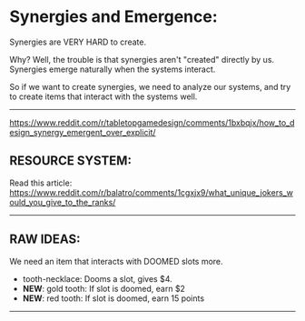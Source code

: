 

# Synergies and Emergence:

Synergies are VERY HARD to create.

Why?
Well, the trouble is that synergies aren't "created" directly by us.
Synergies emerge naturally when the systems interact.

So if we want to create synergies, we need to analyze our systems,
and try to create items that interact with the systems well.


---


https://www.reddit.com/r/tabletopgamedesign/comments/1bxbqjx/how_to_design_synergy_emergent_over_explicit/



## RESOURCE SYSTEM:
Read this article: 
https://www.reddit.com/r/balatro/comments/1cgxjx9/what_unique_jokers_would_you_give_to_the_ranks/




---




## RAW IDEAS:
We need an item that interacts with DOOMED slots more.
- tooth-necklace: Dooms a slot, gives $4.
- **NEW**: gold tooth:  If slot is doomed, earn $2
- **NEW**: red tooth:  If slot is doomed, earn 15 points


---

